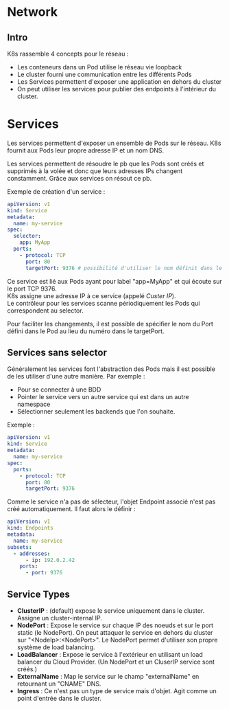 # Network
## Intro
K8s rassemble 4 concepts pour le réseau :
- Les conteneurs dans un Pod utilise le réseau vie loopback
- Le cluster fourni une communication entre les différents Pods
- Les Services permettent d'exposer une application en dehors du cluster
- On peut utiliser les services pour publier des endpoints à l'intérieur du cluster.

# Services
Les services permettent d'exposer un ensemble de Pods sur le réseau.
K8s fournit aux Pods leur propre adresse IP et un nom DNS.

Les services permettent de résoudre le pb que les Pods sont créés et supprimés à la volée et donc que leurs adresses IPs changent constamment.
Grâce aux services on résout ce pb.

Exemple de création d'un service :
```yaml
apiVersion: v1
kind: Service
metadata:
  name: my-service
spec:
  selector:
    app: MyApp
  ports:
    - protocol: TCP
      port: 80
      targetPort: 9376 # possibilité d'utiliser le nom définit dans le Pod
```
Ce service est lié aux Pods ayant pour label "app=MyApp" et qui écoute sur le port TCP 9376.<br/>
K8s assigne une adresse IP à ce service (appelé *Custer IP*).<br/>
Le contrôleur pour les services scanne périodiquement les Pods qui correspondent au selector.<br/>

Pour faciliter les changements, il est possible de spécifier le nom du Port défini dans le Pod au lieu du numéro dans le targetPort.

## Services sans selector
Généralement les services font l'abstraction des Pods mais il est possible de les utiliser d'une autre manière. Par exemple :
* Pour se connecter à une BDD
* Pointer le service vers un autre service qui est dans un autre namespace
* Sélectionner seulement les backends que l'on souhaite.

Exemple :
```yaml
apiVersion: v1
kind: Service
metadata:
  name: my-service
spec:
  ports:
    - protocol: TCP
      port: 80
      targetPort: 9376
```
Comme le service n'a pas de sélecteur, l'objet Endpoint associé n'est pas créé automatiquement. Il faut alors le définir :
```yaml
apiVersion: v1
kind: Endpoints
metadata:
  name: my-service
subsets:
  - addresses:
      - ip: 192.0.2.42
    ports:
      - port: 9376
```

## Service Types
* **ClusterIP** : (default) expose le service uniquement dans le cluster. Assigne un cluster-internal IP.
* **NodePort** : Expose le service sur chaque IP des noeuds et sur le port static (le NodePort). On peut attaquer le service en dehors du cluster sur "\<NodeIp>:\<NodePort>". Le NodePort permet d'utiliser son propre système de load balancing.
* **LoadBalancer** : Expose le service à l'extérieur en utilisant un load balancer du Cloud Provider. (Un NodePort et un CluserIP service sont créés.)
* **ExternalName** : Map le service sur le champ "externalName" en retournant un "CNAME" DNS. 
* **Ingress** : Ce n'est pas un type de service mais d'objet. Agit comme un point d'entrée dans le cluster.
